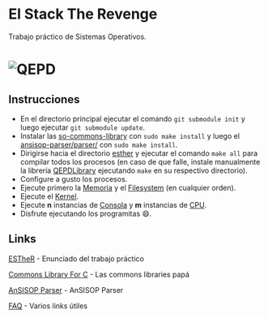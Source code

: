 # El Stack The Revenge
Trabajo práctico de Sistemas Operativos.

![QEPD](https://i.ytimg.com/vi/8TgHRoOMWMk/maxresdefault.jpg?raw=true "ｑｕｅ  ｅｎ  ｐａｚ  ｄｅｓｃａｎｓｅｍｏｓ")
=============

## Instrucciones

* En el directorio principal ejecutar el comando ```git submodule init``` y luego ejecutar ```git submodule update```.
* Instalar las [so-commons-library](https://github.com/sisoputnfrba/so-commons-library) con ```sudo make install``` y luego el [ansisop-parser/parser/](https://github.com/sisoputnfrba/ansisop-parser/tree/master/parser) con ```sudo make install```.
* Dirigirse hacia el directorio [esther](esther) y ejecutar el comando ```make all``` para compilar todos los procesos (en caso de que falle, instale manualmente la librería [QEPDLibrary](esther/QEPDLibrary) ejecutando ```make``` en su respectivo directorio).
* Configure a gusto los procesos.
* Ejecute primero la [Memoria](esther/memoria) y el [Filesystem](esther/filesystem) (en cualquier orden).
* Ejecute el [Kernel](esther/kernel).
* Ejecute **n** instancias de [Consola](esther/consola) y **m** instancias de [CPU](esther/cpu).
* Disfrute ejecutando los programitas :smile:.

## Links
[ESTheR](http://www.utn.so/wp-content/uploads/2017/03/1C2017-ESTheRElStackTheRevengeV1.0-1.pdf) - Enunciado del trabajo práctico

[Commons Library For C](https://github.com/sisoputnfrba/so-commons-library) - Las commons libraries papá

[AnSISOP Parser](https://github.com/sisoputnfrba/ansisop-parser) - AnSISOP Parser

[FAQ](http://faq.utn.so/) - Varios links útiles
